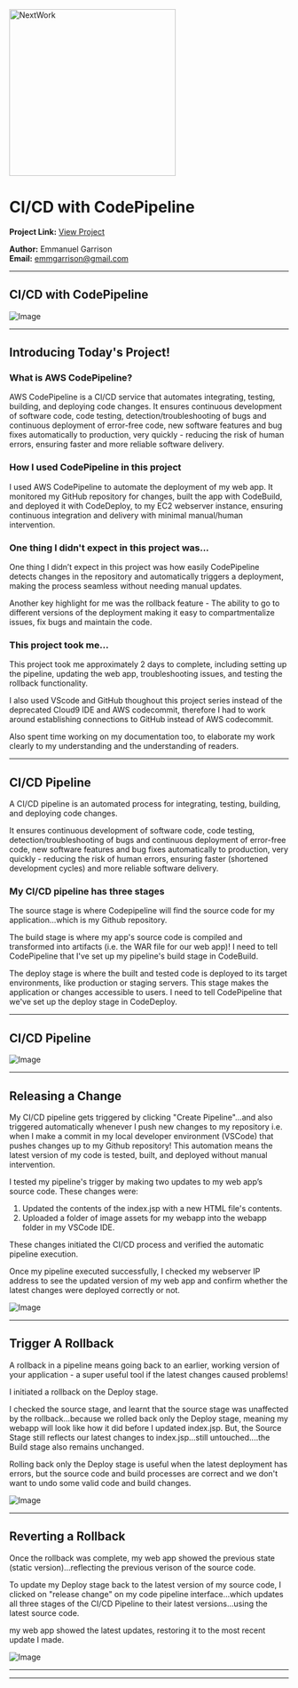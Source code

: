 <img src="https://cdn.prod.website-files.com/677c400686e724409a5a7409/6790ad949cf622dc8dcd9fe4_nextwork-logo-leather.svg" alt="NextWork" width="300" />

# CI/CD with CodePipeline

**Project Link:** [View Project](http://learn.nextwork.org/projects/aws-devops-codepipeline)

**Author:** Emmanuel Garrison  
**Email:** emmgarrison@gmail.com

---

## CI/CD with CodePipeline

![Image](http://learn.nextwork.org/stimulated_black_timid_rambutan/uploads/aws-devops-codepipeline_da9d9cae)

---

## Introducing Today's Project!

### What is AWS CodePipeline?

AWS CodePipeline is a CI/CD service that automates integrating, testing, building, and deploying code changes. 
It ensures continuous development of software code, code testing, detection/troubleshooting of bugs and continuous deployment of error-free code, new software features and bug fixes automatically to production, very quickly - reducing the risk of human errors, ensuring faster and more reliable software delivery.

### How I used CodePipeline in this project

I used AWS CodePipeline to automate the deployment of my web app. It monitored my GitHub repository for changes, built the app with CodeBuild, and deployed it with CodeDeploy, to my EC2 webserver instance, ensuring continuous integration and delivery with minimal manual/human intervention.

### One thing I didn't expect in this project was...

One thing I didnʼt expect in this project was how easily CodePipeline detects changes in the repository and automatically triggers a deployment, making the
process seamless without needing manual updates.

Another key highlight for me was the rollback feature - The ability to go to different versions of the deployment making it easy to compartmentalize issues, fix bugs and maintain the code.

### This project took me...

This project took me approximately 2 days to complete, including setting up the pipeline, updating the web app, troubleshooting issues, and testing the rollback functionality.

I also used VScode and GitHub thoughout this project series instead of the deprecated Cloud9 IDE and AWS codecommit, therefore I had to work around establishing connections to GitHub instead of AWS codecommit. 

Also spent time working on my documentation too, to elaborate my work clearly to my understanding and the understanding of readers.

---

## CI/CD Pipeline

A CI/CD pipeline is an automated process for integrating, testing, building, and deploying code changes. 

It ensures continuous development of software code, code testing, detection/troubleshooting of bugs and continuous deployment of error-free code, new software features and bug fixes automatically to production, very quickly - reducing the risk of human errors, ensuring faster (shortened development cycles) and more reliable software delivery.

### My CI/CD pipeline has three stages

The source stage is where Codepipeline will find the source code for my application...which is my Github repository.

The build stage is where my app's source code is compiled and transformed into artifacts (i.e. the WAR file for our web app)! I need to tell CodePipeline that I've set up my pipeline's build stage in CodeBuild.

The deploy stage is where the built and tested code is deployed to its target environments, like production or staging servers. This stage makes the application or changes accessible to users. I need to tell CodePipeline that we've set up the deploy stage in CodeDeploy.

---

## CI/CD Pipeline

![Image](http://learn.nextwork.org/stimulated_black_timid_rambutan/uploads/aws-devops-codepipeline_da9d9cae)

---

## Releasing a Change

My CI/CD pipeline gets triggered by clicking "Create Pipeline"...and also triggered automatically whenever I push new changes to my repository i.e. when I make a commit in my local developer environment (VSCode) that pushes changes up to my Github repository! This automation means the latest version of my code is tested, built, and deployed without manual intervention.

I tested my pipeline's trigger by making two updates to my web app’s source code. These changes were:
1. Updated the contents of the  index.jsp with a new HTML file's contents.
2. Uploaded a folder of image assets for my webapp into the webapp folder in my VSCode IDE.

These changes initiated the CI/CD process and verified the automatic pipeline execution.

Once my pipeline executed successfully, I checked my webserver IP address to see the updated version of my web app and confirm whether the latest changes were deployed correctly or not.

![Image](http://learn.nextwork.org/stimulated_black_timid_rambutan/uploads/aws-devops-codepipeline_8ea16579)

---

## Trigger A Rollback

A rollback in a pipeline means going back to an earlier, working version of your application - a super useful tool if the latest changes caused problems!

I initiated a rollback on the Deploy stage.

I checked the source stage, and learnt that the source stage was unaffected by the rollback...because we rolled back only the Deploy stage, meaning my webapp will look like how it did before I updated index.jsp. But, the Source Stage still reflects our latest changes to index.jsp...still untouched....the Build stage also remains unchanged.

Rolling back only the Deploy stage is useful when the latest deployment has errors, but the source code and build processes are correct and we don't want to undo some valid code and build changes.

![Image](http://learn.nextwork.org/stimulated_black_timid_rambutan/uploads/aws-devops-codepipeline_a554216f)

---

## Reverting a Rollback

Once the rollback was complete, my web app showed the previous state (static version)...reflecting the previous verison of the source code.

To update my Deploy stage back to the latest version of my source code, I clicked on "release change" on my code pipeline interface...which updates all three stages of the CI/CD Pipeline to their latest versions...using the latest source code.

my web app showed the latest updates,
restoring it to the most recent update I made.


![Image](http://learn.nextwork.org/stimulated_black_timid_rambutan/uploads/aws-devops-codepipeline_e2bd6672)

---

---
